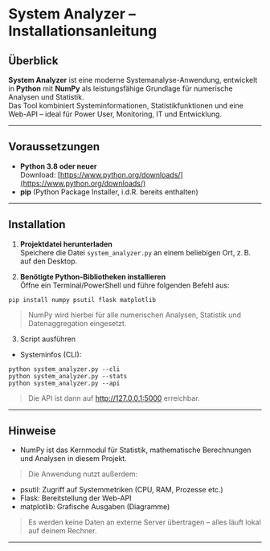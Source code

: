 # System Analyzer – Installationsanleitung

## Überblick

**System Analyzer** ist eine moderne Systemanalyse-Anwendung, entwickelt in **Python** mit **NumPy** als leistungsfähige Grundlage für numerische Analysen und Statistik.  
Das Tool kombiniert Systeminformationen, Statistikfunktionen und eine Web-API – ideal für Power User, Monitoring, IT und Entwicklung.

---

## Voraussetzungen

- **Python 3.8 oder neuer**  
  Download: [https://www.python.org/downloads/](https://www.python.org/downloads/)
- **pip** (Python Package Installer, i.d.R. bereits enthalten)

---

## Installation

1. **Projektdatei herunterladen**  
   Speichere die Datei `system_analyzer.py` an einem beliebigen Ort, z. B. auf den Desktop.

2. **Benötigte Python-Bibliotheken installieren**  
   Öffne ein Terminal/PowerShell und führe folgenden Befehl aus:

```yarn
pip install numpy psutil flask matplotlib
```

> NumPy wird hierbei für alle numerischen Analysen, Statistik und Datenaggregation eingesetzt.

3. Script ausführen
  - Systeminfos (CLI):
 
```yarn
python system_analyzer.py --cli
python system_analyzer.py --stats
python system_analyzer.py --api
```

> Die API ist dann auf http://127.0.0.1:5000 erreichbar.

---

## Hinweise
  - NumPy ist das Kernmodul für Statistik, mathematische Berechnungen und Analysen in diesem Projekt.

> Die Anwendung nutzt außerdem:
- psutil: Zugriff auf Systemmetriken (CPU, RAM, Prozesse etc.)
- Flask: Bereitstellung der Web-API
- matplotlib: Grafische Ausgaben (Diagramme)

> Es werden keine Daten an externe Server übertragen – alles läuft lokal auf deinem Rechner.

---

